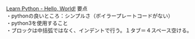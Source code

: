 [Learn Python - Hello, World!](https://www.learnpython.org/en/Hello%2C_World%21)
要点  
・pythonの良いところ：シンプルさ（ボイラープレートコードがない）    
・python3を使用すること  
・ブロックは中括弧ではなく、インデントで行う。１タブ＝４スペース空ける。  
